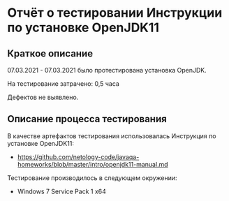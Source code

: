 # Отчёт о тестировании Инструкции по установке OpenJDK11

## Краткое описание

07.03.2021 - 07.03.2021 было протестирована установка OpenJDK.

На тестирование затрачено: 0,5 часа

Дефектов не выявлено.

## Описание процесса тестирования

В качестве артефактов тестирования использовалась Инструкция по установке OpenJDK11:
* https://github.com/netology-code/javaqa-homeworks/blob/master/intro/openjdk11-manual.md


Тестирование производилось в следующем окружении:
* Windows 7 Service Pack 1 x64

